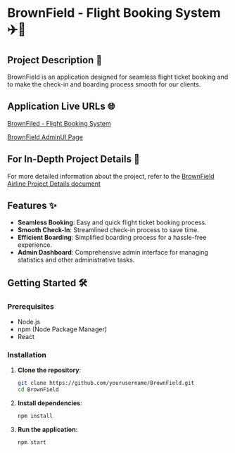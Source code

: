 # BrownField - Flight Booking System ✈️🛫

## Project Description 📄
BrownField is an application designed for seamless flight ticket booking and to make the check-in and boarding process smooth for our clients.

## Application Live URLs 🌐
[BrownFiled - Flight Booking System](http://www.brownfield.s3-website.us-east-2.amazonaws.com/)

[BrownField AdminUI Page](http://ngtteam4bucket.s3-website.us-east-2.amazonaws.com/Statistics)

## For In-Depth Project Details 📑
For more detailed information about the project, refer to the [BrownField Airline Project Details document](https://github.com/Suraj8108/FlightBookingSystem/blob/master/BrownField%20Airline%20Project.docx)

## Features ✨
- **Seamless Booking**: Easy and quick flight ticket booking process.
- **Smooth Check-In**: Streamlined check-in process to save time.
- **Efficient Boarding**: Simplified boarding process for a hassle-free experience.
- **Admin Dashboard**: Comprehensive admin interface for managing statistics and other administrative tasks.
## Getting Started 🛠️
### Prerequisites
- Node.js
- npm (Node Package Manager)
- React

### Installation
1. **Clone the repository**:
    ```bash
    git clone https://github.com/yourusername/BrownField.git
    cd BrownField
    ```

2. **Install dependencies**:
    ```bash
    npm install
    ```

3. **Run the application**:
    ```bash
    npm start
    ```

